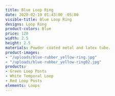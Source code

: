 ```yaml
---
title: Blue Loop Ring
date: 2020-02-19 01:43:00 -05:00
visible-title: Blue Loop Ring
designs: Loop Ring
product-colors: Blue
price: 120
width: 2.5
height: 2.5
materials: Powder coated metal and latex tube.
product-images:
- "/uploads/blue-rubber_yellow-ring.jpg"
- "/uploads/blue-rubber_yellow-ring02.jpg"
products:
- Green Loop Posts
- White Temporal Loop
- Red Loop Posts
elements: Loops
---
```


